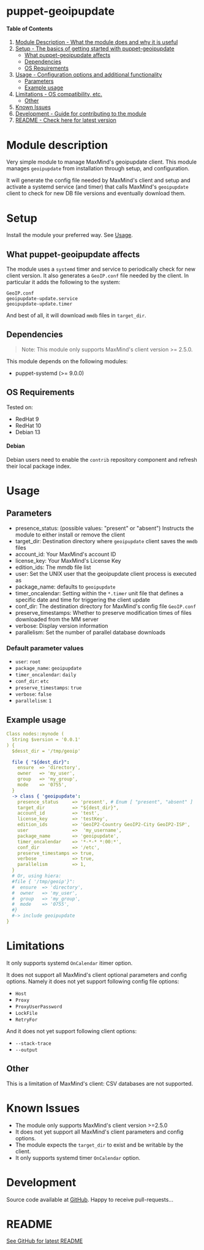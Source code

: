 # puppet-geoipupdate


#### Table of Contents
1. [Module Description - What the module does and why it is useful](#Module-description)
1. [Setup - The basics of getting started with puppet-geoipupdate](#Setup)
   * [What puppet-geoipupdate affects](#What-puppet-geoipupdate-affects)
   * [Dependencies](Dependencies)
   * [OS Requirements](#OS-Requirements)
1. [Usage - Configuration options and additional functionality](#Usage)
   * [Parameters](#Parameters)
   * [Example usage](#Example-usage)
1. [Limitations - OS compatibility, etc.](#Limitations)
   * [Other](#Other)
1. [Known Issues](#Known-Issues)
1. [Development - Guide for contributing to the module](#Development)
1. [README - Check here for latest version](#README)

# Module description
Very simple module to manage MaxMind's geoipupdate client.
This module manages `geoipupdate` from installation through setup,
and configuration.

It will generate the config file needed by MaxMind's client and setup and
activate a systemd service (and timer) that calls MaxMind's `geoipupdate`
client to check for new DB file versions and eventually download them.

# Setup
Install the module your preferred way.
See [Usage](#usage).


## What puppet-geoipupdate affects
The module uses a `systemd` timer and service to periodically check for new
client version.
It also generates a `GeoIP.conf` file needed by the client.
In particular it adds the following to the system:
```
GeoIP.conf
geoipupdate-update.service
geoipupdate-update.timer
```

And best of all, it will download `mmdb` files in `target_dir`.

## Dependencies
>Note: This module only supports MaxMind's client version >= 2.5.0.

This module depends on the following modules:
- puppet-systemd (>= 9.0.0)

## OS Requirements
Tested on:
- RedHat 9
- RedHat 10
- Debian 13

#### Debian
Debian users need to enable the `contrib` repository component and
refresh their local package index.

# Usage
## Parameters
- presence_status: (possible values: "present" or "absent") Instructs the module to either install or remove the client
- target_dir: Destination directory where `geoipupdate` client saves the `mmdb` files
- account_id: Your MaxMind's account ID
- license_key: Your MaxMind's License Key
- edition_ids: The mmdb file list
- user: Set the UNIX user that the geoipupdate client process is executed as
- package_name: defaults to `geoipupdate`
- timer_oncalendar: Setting within the `*.timer` unit file that defines a specific date and time for triggering the client update
- conf_dir: The destination directory for MaxMind's config file `GeoIP.conf`
- preserve_timestamps: Whether to preserve modification times of files downloaded from the MM server
- verbose: Display version information
- parallelism: Set the number of parallel database downloads


### Default parameter values
- `user`: `root`
- `package_name`: `geoipupdate`
- `timer_oncalendar`: `daily`
- `conf_dir`: `etc`
- `preserve_timestamps`: `true`
- `verbose`: `false`
- `parallelism`: `1`


## Example usage
```yaml
Class nodes::mynode (
  String $version = '0.0.1'
) {
  $desst_dir = '/tmp/geoip'

  file { "${dest_dir}":
    ensure  => 'directory',
    owner   => 'my_user',
    group   => 'my_group',
    mode    => '0755',
  }
  -> class { 'geoipupdate':
    presence_status     => 'present', # Enum [ "present", "absent" ]
    target_dir          => "${dest_dir}",
    account_id          => 'test',
    license_key         => 'testKey',
    edition_ids         => 'GeoIP2-Country GeoIP2-City GeoIP2-ISP',
    user                =>  'my_username',
    package_name        => 'geoipupdate',
    timer_oncalendar    => '*-*-* *:00:*',
    conf_dir            => '/etc',
    preserve_timestamps => true,
    verbose             => true,
    parallelism         => 1,
  }
  # Or, using hiera:
  #file { '/tmp/geoip'}":
  #  ensure  => 'directory',
  #  owner   => 'my_user',
  #  group   => 'my_group',
  #  mode    => '0755',
  #}
  #-> include geoipupdate
}
```

# Limitations
It only supports systemd `OnCalendar` itimer option.

It does not support all MaxMind's client optional parameters and config options.
Namely it does not yet support following config file options:
- `Host`
- `Proxy`
- `ProxyUserPassword`
- `LockFile`
- `RetryFor`

And it does not yet support following client options:
- `--stack-trace`
- `--output`

## Other
This is a limitation of MaxMind's client: CSV databases are not supported.

# Known Issues
- The module only supports MaxMind's client version >=2.5.0
- It does not yet support all MaxMind's client parameters and config options.
- The module expects the `target_dir` to exist and be writable by the client.
- It only supports systemd timer `OnCalendar` option.

# Development
Source code available at [GitHub](https://github.com/stexads/puppet-geoipupdate).
Happy to receive pull-requests...


# README
[See GitHub for latest README](https://github.com/stexads/puppet-geoipupdate/blob/main/README.md)
